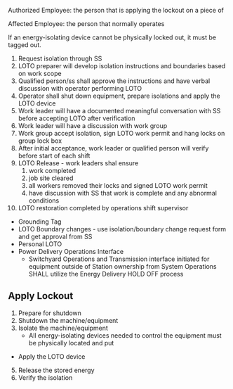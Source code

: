 Authorized Employee: the person that is applying the lockout on a piece of 

Affected Employee: the person that normally operates

If an energy-isolating device cannot be physically locked out, it must be tagged out.

1.	Request isolation through SS
2.	LOTO preparer will develop isolation instructions and boundaries based on work scope
3.	Qualified person/ss shall approve the instructions and have verbal discussion with operator performing LOTO
4.	Operator shall shut down equipment, prepare isolations and apply the LOTO device
5.	Work leader will have a documented meaningful conversation with SS before accepting LOTO after verification
6.	Work leader will have a discussion with work group
7.	Work group accept isolation, sign LOTO work permit and hang locks on group lock box
8.	After initial acceptance, work leader or qualified person will verify before start of each shift
9.	LOTO Release - work leaders shal ensure
	1.	work completed
	2.	job site cleared
	3.	all workers removed their locks and signed LOTO work permit
	4.	have discussion with SS that work is complete and any abnormal conditions
10.	LOTO restoration completed by operations shift supervisor

-	Grounding Tag
-	LOTO Boundary changes - use isolation/boundary change request form and get approval from SS
-	Personal LOTO
-	Power Delivery Operations Interface
	-	Switchyard Operations and Transmission interface initiated for equipment outside of Station ownership from System Operations SHALL utilize the Energy Delivery HOLD OFF process
	
## Apply Lockout
1.	Prepare for shutdown
2.	Shutdown the machine/equipment
3.	Isolate the machine/equipment
	-	All energy-isolating devices needed to control the equipment must be physically located and put
-	Apply the LOTO device
5.	Release the stored energy
6.	Verify the isolation

## 